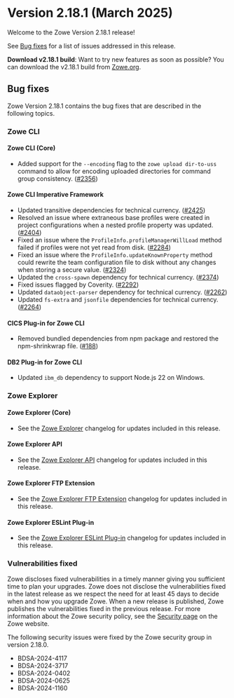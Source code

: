 # Version 2.18.1 (March 2025)

Welcome to the Zowe Version 2.18.1 release!

See [Bug fixes](#bug-fixes) for a list of issues addressed in this release.

**Download v2.18.1 build**: Want to try new features as soon as possible? You can download the v2.18.1 build from [Zowe.org](https://www.zowe.org/download.html).

## Bug fixes

Zowe Version 2.18.1 contains the bug fixes that are described in the following topics.

### Zowe CLI

#### Zowe CLI (Core)

- Added support for the `--encoding` flag to the `zowe upload dir-to-uss` command to allow for encoding uploaded directories for command group consistency. ([#2356](https://github.com/zowe/zowe-cli/pull/2356))

#### Zowe CLI Imperative Framework

- Updated transitive dependencies for technical currency. ([#2425](https://github.com/zowe/zowe-cli/pull/2425))
- Resolved an issue where extraneous base profiles were created in project configurations when a nested profile property was updated. ([#2404](https://github.com/zowe/zowe-cli/pull/2404))
- Fixed an issue where the `ProfileInfo.profileManagerWillLoad` method failed if profiles were not yet read from disk. ([#2284](https://github.com/zowe/zowe-cli/issues/2284))
- Fixed an issue where the `ProfileInfo.updateKnownProperty` method could rewrite the team configuration file to disk without any changes when storing a secure value. ([#2324](https://github.com/zowe/zowe-cli/issues/2324))
- Updated the `cross-spawn` dependency for technical currency. ([#2374](https://github.com/zowe/zowe-cli/pull/2374))
- Fixed issues flagged by Coverity. ([#2292](https://github.com/zowe/zowe-cli/pull/2292))
- Updated `dataobject-parser` dependency for technical currency. ([#2262](https://github.com/zowe/zowe-cli/pull/2262))
- Updated `fs-extra` and `jsonfile` dependencies for technical currency. ([#2264](https://github.com/zowe/zowe-cli/pull/2264))

#### CICS Plug-in for Zowe CLI

- Removed bundled dependencies from npm package and restored the npm-shrinkwrap file. ([#188](https://github.com/zowe/cics-for-zowe-client/pull/188))

#### DB2 Plug-in for Zowe CLI

- Updated `ibm_db` dependency to support Node.js 22 on Windows.

### Zowe Explorer

#### Zowe Explorer (Core)

- See the [Zowe Explorer](https://github.com/zowe/zowe-explorer-vscode/blob/main/packages/zowe-explorer/CHANGELOG.md) changelog for updates included in this release.

#### Zowe Explorer API

- See the [Zowe Explorer API](https://github.com/zowe/zowe-explorer-vscode/blob/main/packages/zowe-explorer-api/CHANGELOG.md) changelog for updates included in this release.

####  Zowe Explorer FTP Extension

- See the [Zowe Explorer FTP Extension](https://github.com/zowe/zowe-explorer-vscode/blob/main/packages/zowe-explorer-ftp-extension/CHANGELOG.md) changelog for updates included in this release.

#### Zowe Explorer ESLint Plug-in

- See the [Zowe Explorer ESLint Plug-in](https://github.com/zowe/zowe-explorer-vscode/blob/main/packages/eslint-plugin-zowe-explorer/CHANGELOG.md) changelog for updates included in this release.

### Vulnerabilities fixed

Zowe discloses fixed vulnerabilities in a timely manner giving you sufficient time to plan your upgrades. Zowe does not disclose the vulnerabilities fixed in the latest release as we respect the need for at least 45 days to decide when and how you upgrade Zowe. When a new release is published, Zowe publishes the vulnerabilities fixed in the previous release. For more information about the Zowe security policy, see the [Security page](https://www.zowe.org/security.html) on the Zowe website.

The following security issues were fixed by the Zowe security group in version 2.18.0.

- BDSA-2024-4117
- BDSA-2024-3717
- BDSA-2024-0402
- BDSA-2024-0625
- BDSA-2024-1160
